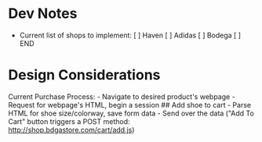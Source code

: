 # Dev Notes

- Current list of shops to implement:
	[ ] Haven
	[ ] Adidas
	[ ] Bodega
	[ ] END

# Design Considerations

Current Purchase Process:
	- Navigate to desired product's webpage
	- Request for webpage's HTML, begin a session
	## Add shoe to cart
	- Parse HTML for shoe size/colorway, save form data
	- Send over the data ("Add To Cart" button triggers a POST method: http://shop.bdgastore.com/cart/add.js)
